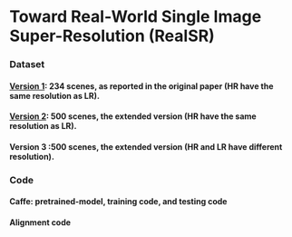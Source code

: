 # Toward Real-World Single Image Super-Resolution (RealSR)


### Dataset

#### [Version 1](https://drive.google.com/open?id=1KklHQTJNY7cFbyiQd7Ezi6qmyHILUyAC): 234 scenes, as reported in the original paper (HR have the same resolution as LR).


#### [Version 2](https://drive.google.com/open?id=1J5SJGUqL45sLb9qVtKEYbwPp10KCl9sY): 500 scenes, the extended version (HR have the same resolution as LR).


#### Version 3 :500 scenes, the extended version (HR and LR have different resolution).




### Code 
#### Caffe: pretrained-model, training code, and testing code


#### Alignment code



